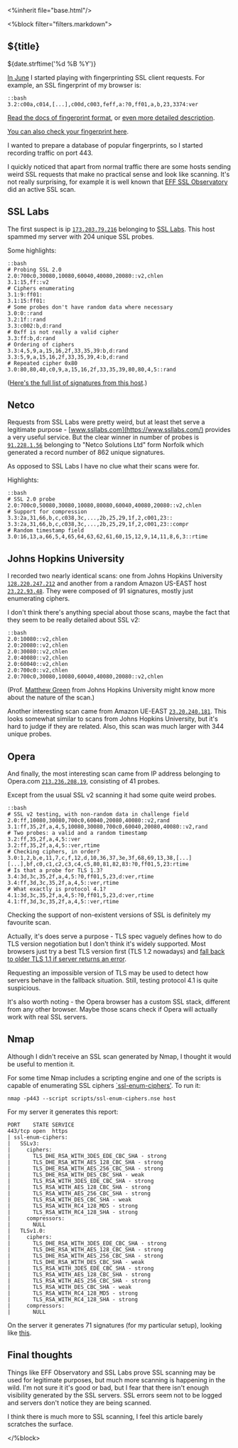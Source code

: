 <%inherit file="base.html"/>

<article>
<%block filter="filters.markdown">

${title}
====================================

<div class="date">${date.strftime('%d %B %Y')}</div>

[In June](/2012-06-17-ssl-fingerprinting-for-p0f/) I started playing
with fingerprinting SSL client requests. For example, an
SSL fingerprint of my browser is:

    ::bash
    3.2:c00a,c014,[...],c00d,c003,feff,a:?0,ff01,a,b,23,3374:ver

[Read the docs of fingerprint format](/2012-06-17-ssl-fingerprinting-for-p0f),
or
[even more detailed description](https://github.com/majek/p0f/blob/36a41b5afc37d0ebf0d99d3bb75362e1c39a3602/docs/README#L716-772).

[You can also check your fingerprint here](https://p0f.popcnt.org/).

I wanted to prepare a database of popular fingerprints, so I started
recording traffic on port 443.

I quickly noticed that apart from normal traffic there are some hosts
sending weird SSL requests that make no practical sense and look like
scanning. It's not really surprising, for example it is
well known that [EFF SSL Observatory](https://www.eff.org/observatory)
did an active SSL scan.


SSL Labs
-------

The first suspect is ip [`173.203.79.216`](./173.203.79.216.txt) belonging to
[SSL Labs](https://www.ssllabs.com/). This host spammed my server with
204 unique SSL probes.


Some highlights:

    ::bash
    # Probing SSL 2.0
    2.0:700c0,30080,10080,60040,40080,20080::v2,chlen
    3.1:15,ff::v2
    # Ciphers enumerating
    3.1:9:ff01:
    3.1:15:ff01:
    # Some probes don't have random data where necessary
    3.0:0::rand
    3.2:1f::rand
    3.3:c002:b,d:rand
    # 0xff is not really a valid cipher
    3.3:ff:b,d:rand
    # Ordering of ciphers
    3.3:4,5,9,a,15,16,2f,33,35,39:b,d:rand
    3.3:5,9,a,15,16,2f,33,35,39,4:b,d:rand
    # Repeated cipher 0x80
    3.0:80,80,40,c0,9,a,15,16,2f,33,35,39,80,80,4,5::rand


([Here's the full list of signatures from this host](./173.203.79.216.txt).)

Netco
-----

Requests from SSL Labs were pretty weird, but at least thet serve a
legitimate purpose - [www.ssllabs.com](https://www.ssllabs.com/)
provides a very useful service. But the clear winner in number of
probes is [`91.228.1.56`](./91.228.1.56.txt) belonging to "Netco
Solutions Ltd" form Norfolk which generated a record number of 862
unique signatures.

As opposed to SSL Labs I have no clue what their scans were for.



Highlights:

    ::bash
    # SSL 2.0 probe
    2.0:700c0,50080,30080,10080,80080,60040,40080,20080::v2,chlen
    # Support for compression
    3.3:2a,31,66,b,c,c038,3c,...,2b,25,29,1f,2,c001,23::
    3.3:2a,31,66,b,c,c038,3c,...,2b,25,29,1f,2,c001,23::compr
    # Random timestamp field
    3.0:16,13,a,66,5,4,65,64,63,62,61,60,15,12,9,14,11,8,6,3::rtime


Johns Hopkins University
-----

I recorded two nearly identical scans: one from Johns Hopkins University
[`128.220.247.212`](./128.220.247.212.txt) and another from a random Amazon
US-EAST host [`23.22.93.48`](./23.22.93.48.txt). They were composed of
91 signatures, mostly just enumerating ciphers.

I don't think there's anything special about those scans, maybe the
fact that they seem to be really detailed about SSL v2:

    ::bash
    2.0:10080::v2,chlen
    2.0:20080::v2,chlen
    2.0:30080::v2,chlen
    2.0:40080::v2,chlen
    2.0:60040::v2,chlen
    2.0:700c0::v2,chlen
    2.0:700c0,30080,10080,60040,40080,20080::v2,chlen

(Prof. [Matthew Green](http://blog.cryptographyengineering.com/) from
Johns Hopkins University might know more about the nature of the
scan.)

Another interesting scan came from Amazon UE-EAST
[`23.20.240.181`](./23.20.240.181.txt). This looks somewhat similar to
scans from Johns Hopkins University, but it's hard to judge if they
are related. Also, this scan was much larger with 344 unique probes.

Opera
-----

And finally, the most interesting scan came from IP address belonging
to Opera.com [`213.236.208.19`](./213.236.208.19.txt), consisting of
41 probes.

Except from the usual SSL v2 scanning it had some quite weird probes.

    ::bash
    # SSL v2 testing, with non-random data in challenge field
    2.0:ff,10080,30080,700c0,60040,20080,40080::v2,rand
    3.1:ff,35,2f,a,4,5,10080,30080,700c0,60040,20080,40080::v2,rand
    # Two probes: a valid and a random timestamp
    3.2:ff,35,2f,a,4,5::ver
    3.2:ff,35,2f,a,4,5::ver,rtime
    # Checking ciphers, in order?
    3.0:1,2,b,e,11,7,c,f,12,d,10,36,37,3e,3f,68,69,13,38,[...]
    [...],bf,c0,c1,c2,c3,c4,c5,80,81,82,83:?0,ff01,5,23:rtime
    # Is that a probe for TLS 1.3?
    3.4:3d,3c,35,2f,a,4,5:?0,ff01,5,23,d:ver,rtime
    3.4:ff,3d,3c,35,2f,a,4,5::ver,rtime
    # What exactly is protocol 4.1?
    4.1:3d,3c,35,2f,a,4,5:?0,ff01,5,23,d:ver,rtime
    4.1:ff,3d,3c,35,2f,a,4,5::ver,rtime

Checking the support of non-existent versions of SSL is definitely my
favourite scan. 

Actually, it's does serve a purpose - TLS spec vaguely defines how to
do TLS version negotiation but I don't think it's widely
supported. Most browsers just try a best TLS version first (TLS 1.2
nowadays) and
[fall back to older TLS 1.1 if server returns an error](http://www.imperialviolet.org/2012/06/08/tlsversions.html).

Requesting an impossible version of TLS may be used to detect how
servers behave in the fallback situation. Still, testing protocol
4.1 is quite suspicious.

It's also worth noting - the Opera browser has a custom SSL stack,
different from any other browser. Maybe those scans check if Opera
will actually work with real SSL servers.



Nmap
----

Although I didn't receive an SSL scan generated by Nmap, I thought it
would be useful to mention it.

For some time Nmap includes a scripting engine
and one of the scripts is capable of enumerating SSL ciphers
[`ssl-enum-ciphers'](https://github.com/nmap/nmap/blob/f97c8db5e8571f0cf91328503f0ea4103d1c0420/scripts/ssl-enum-ciphers.nse). To
run it:

    nmap -p443 --script scripts/ssl-enum-ciphers.nse host

For my server it generates this report:

```
PORT    STATE SERVICE
443/tcp open  https
| ssl-enum-ciphers: 
|   SSLv3: 
|     ciphers: 
|       TLS_DHE_RSA_WITH_3DES_EDE_CBC_SHA - strong
|       TLS_DHE_RSA_WITH_AES_128_CBC_SHA - strong
|       TLS_DHE_RSA_WITH_AES_256_CBC_SHA - strong
|       TLS_DHE_RSA_WITH_DES_CBC_SHA - weak
|       TLS_RSA_WITH_3DES_EDE_CBC_SHA - strong
|       TLS_RSA_WITH_AES_128_CBC_SHA - strong
|       TLS_RSA_WITH_AES_256_CBC_SHA - strong
|       TLS_RSA_WITH_DES_CBC_SHA - weak
|       TLS_RSA_WITH_RC4_128_MD5 - strong
|       TLS_RSA_WITH_RC4_128_SHA - strong
|     compressors: 
|       NULL
|   TLSv1.0: 
|     ciphers: 
|       TLS_DHE_RSA_WITH_3DES_EDE_CBC_SHA - strong
|       TLS_DHE_RSA_WITH_AES_128_CBC_SHA - strong
|       TLS_DHE_RSA_WITH_AES_256_CBC_SHA - strong
|       TLS_DHE_RSA_WITH_DES_CBC_SHA - weak
|       TLS_RSA_WITH_3DES_EDE_CBC_SHA - strong
|       TLS_RSA_WITH_AES_128_CBC_SHA - strong
|       TLS_RSA_WITH_AES_256_CBC_SHA - strong
|       TLS_RSA_WITH_DES_CBC_SHA - weak
|       TLS_RSA_WITH_RC4_128_MD5 - strong
|       TLS_RSA_WITH_RC4_128_SHA - strong
|     compressors: 
|       NULL
```

On the server it generates 71 signatures (for my particular setup),
looking like [this](./nmap.txt).


Final thoughts
-------

Things like EFF Observatory and SSL Labs prove SSL scanning may be
used for legitimate purposes, but much more scanning is happening in
the wild. I'm not sure it it's good or bad, but I fear that there
isn't enough visibility generated by the SSL servers. SSL errors seem
not to be logged and servers don't notice they are being scanned.

I think there is much more to SSL scanning, I feel this article barely
scratches the surface.


</%block>
</article>
